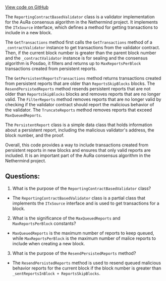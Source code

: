 [View code on GitHub](https://github.com/nethermindeth/nethermind/Nethermind.Consensus.AuRa/Validators/ReportingContractBasedValidator.PersistentReports.cs)

The `ReportingContractBasedValidator` class is a validator implementation for the AuRa consensus algorithm in the Nethermind project. It implements the `ITxSource` interface, which defines a method for getting transactions to include in a new block. 

The `GetTransactions` method first calls the `GetTransactions` method of a `_contractValidator` instance to get transactions from the validator contract. Then, if the current block number is greater than the parent block number and the `_contractValidator` instance is for sealing and the consensus algorithm is Posdao, it filters and returns up to `MaxReportsPerBlock` transactions created from persistent reports. 

The `GetPersistentReportsTransactions` method returns transactions created from persistent reports that are older than `ReportsSkipBlocks` blocks. The `ResendPersistedReports` method resends persistent reports that are not older than `ReportsSkipBlocks` blocks and removes reports that are no longer valid. The `FilterReports` method removes reports that are no longer valid by checking if the validator contract should report the malicious behavior of the validator. The `TruncateReports` method removes reports that exceed `MaxQueuedReports`.

The `PersistentReport` class is a simple data class that holds information about a persistent report, including the malicious validator's address, the block number, and the proof. 

Overall, this code provides a way to include transactions created from persistent reports in new blocks and ensures that only valid reports are included. It is an important part of the AuRa consensus algorithm in the Nethermind project.
## Questions: 
 1. What is the purpose of the `ReportingContractBasedValidator` class?
- The `ReportingContractBasedValidator` class is a partial class that implements the `ITxSource` interface and is used to get transactions for a block.

2. What is the significance of the `MaxQueuedReports` and `MaxReportsPerBlock` constants?
- `MaxQueuedReports` is the maximum number of reports to keep queued, while `MaxReportsPerBlock` is the maximum number of malice reports to include when creating a new block.

3. What is the purpose of the `ResendPersistedReports` method?
- The `ResendPersistedReports` method is used to resend queued malicious behavior reports for the current block if the block number is greater than `_sentReportsInBlock + ReportsSkipBlocks`.